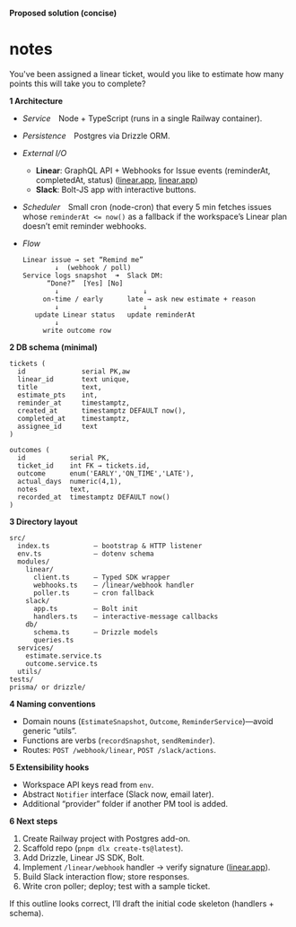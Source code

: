 **Proposed solution (concise)**

# notes

You've been assigned a linear ticket, would you like to estimate how many points this will take you to complete?

**1 Architecture**

- *Service* Node + TypeScript (runs in a single Railway container).
- *Persistence* Postgres via Drizzle ORM.
- _External I/O_

  - **Linear**: GraphQL API + Webhooks for Issue events (reminderAt, completedAt, status) ([linear.app][1], [linear.app][2])
  - **Slack**: Bolt-JS app with interactive buttons.

- *Scheduler* Small cron (node-cron) that every 5 min fetches issues whose `reminderAt <= now()` as a fallback if the workspace’s Linear plan doesn’t emit reminder webhooks.
- _Flow_

  ```
  Linear issue → set “Remind me”
          ↓  (webhook / poll)
  Service logs snapshot  ➜  Slack DM:
        “Done?”  [Yes] [No]
          ↓                     ↓
       on-time / early      late → ask new estimate + reason
          ↓                     ↓
     update Linear status   update reminderAt
          ↓
       write outcome row
  ```

**2 DB schema (minimal)**

```
tickets (
  id              serial PK,aw
  linear_id       text unique,
  title           text,
  estimate_pts    int,
  reminder_at     timestamptz,
  created_at      timestamptz DEFAULT now(),
  completed_at    timestamptz,
  assignee_id     text
)

outcomes (
  id           serial PK,
  ticket_id    int FK → tickets.id,
  outcome      enum('EARLY','ON_TIME','LATE'),
  actual_days  numeric(4,1),
  notes        text,
  recorded_at  timestamptz DEFAULT now()
)
```

**3 Directory layout**

```
src/
  index.ts           – bootstrap & HTTP listener
  env.ts             – dotenv schema
  modules/
    linear/
      client.ts      – Typed SDK wrapper
      webhooks.ts    – /linear/webhook handler
      poller.ts      – cron fallback
    slack/
      app.ts         – Bolt init
      handlers.ts    – interactive-message callbacks
    db/
      schema.ts      – Drizzle models
      queries.ts
  services/
    estimate.service.ts
    outcome.service.ts
  utils/
tests/
prisma/ or drizzle/
```

**4 Naming conventions**

- Domain nouns (`EstimateSnapshot`, `Outcome`, `ReminderService`)—avoid generic “utils”.
- Functions are verbs (`recordSnapshot`, `sendReminder`).
- Routes: `POST /webhook/linear`, `POST /slack/actions`.

**5 Extensibility hooks**

- Workspace API keys read from `env`.
- Abstract `Notifier` interface (Slack now, email later).
- Additional “provider” folder if another PM tool is added.

**6 Next steps**

1. Create Railway project with Postgres add-on.
2. Scaffold repo (`pnpm dlx create-ts@latest`).
3. Add Drizzle, Linear JS SDK, Bolt.
4. Implement `/linear/webhook` handler → verify signature ([linear.app][2]).
5. Build Slack interaction flow; store responses.
6. Write cron poller; deploy; test with a sample ticket.

If this outline looks correct, I’ll draft the initial code skeleton (handlers + schema).

[1]: https://linear.app/developers?utm_source=chatgpt.com "Linear Developers"
[2]: https://linear.app/docs/api-and-webhooks?utm_source=chatgpt.com "API and Webhooks – Linear Docs"
